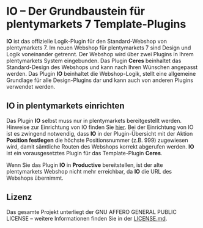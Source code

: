 # IO – Der Grundbaustein für plentymarkets 7 Template-Plugins

**IO** ist das offizielle Logik-Plugin für den Standard-Webshop von plentymarkets 7. Im neuen Webshop für plentymarkets 7 sind Design und Logik voneinander getrennt. Der Webshop wird über zwei Plugins in Ihrem plentymarkets System eingebunden. Das Plugin **Ceres** beinhaltet das Standard-Design des Webshops und kann nach Ihren Wünschen angepasst werden. Das Plugin **IO** beinhaltet die Webshop-Logik, stellt eine allgemeine Grundlage für alle Design-Plugins dar und kann auch von anderen Plugins verwendet werden.

## IO in plentymarkets einrichten

Das Plugin **IO** selbst muss nur in plentymarkets bereitgestellt werden. Hinweise zur Einrichtung von IO finden Sie [hier](https://knowledge.plentymarkets.com/omni-channel/online-shop/ceres-einrichten#10). Bei der Einrichtung von IO ist es zwingend notwendig, dass **IO** in der Plugin-Übersicht mit der Aktion **Position festlegen** die höchste Positionsnummer (z.B. 999) zugewiesen wird, damit sämtliche Routen des Webshops korrekt abgerufen werden.
**IO** ist ein vorausgesetztes Plugin für das Template-Plugin **Ceres**.

<div class="alert alert-danger" role="alert">
    Wenn Sie das Plugin <b>IO</b> in <b>Productive</b> bereitstellen, ist der alte plentymarkets Webshop nicht mehr erreichbar, da <b>IO</b> die URL des Webshops übernimmt.
</div>

## Lizenz

Das gesamte Projekt unterliegt der GNU AFFERO GENERAL PUBLIC LICENSE – weitere Informationen finden Sie in der [LICENSE.md](https://github.com/plentymarkets/plugin-io/blob/stable/LICENSE.md).

